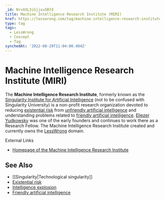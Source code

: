 ```yaml
---
_id: NrvXXL3iGjjxu5B7d
title: Machine Intelligence Research Institute (MIRI)
href: https://lesswrong.com/tag/machine-intelligence-research-institute-miri
type: tag
tags:
  - LessWrong
  - Concept
  - Tag
synchedAt: '2022-08-29T11:04:00.404Z'
---
```

# Machine Intelligence Research Institute (MIRI)

The **Machine Intelligence Research Institute**, formerly known as the [Singularity Institute for Artificial Intelligence](https://wiki.lesswrong.com/wiki/Singularity_Institute_for_Artificial_Intelligence) (not to be confused with Singularity University) is a non-profit research organization devoted to reducing [existential risk](https://lessestwrong.com/tag/existential-risk) from [unfriendly artificial intelligence](https://lessestwrong.com/tag/unfriendly-artificial-intelligence) and understanding problems related to [friendly artificial intelligence](https://lessestwrong.com/tag/friendly-artificial-intelligence). [Eliezer Yudkowsky](https://lessestwrong.com/tag/eliezer-yudkowsky) was one of the early founders and continues to work there as a Research Fellow. The Machine Intelligence Research Institute created and currently owns the [LessWrong](https://www.lesswrong.com/about) domain.

External Links

- [Homepage of the Machine Intelligence Research Institute](http://intelligence.org/)

## See Also

- [[Singularity|Technological singularity]]
- [Existential risk](https://lessestwrong.com/tag/existential-risk)
- [Intelligence explosion](https://lessestwrong.com/tag/intelligence-explosion)
- [Friendly artificial intelligence](https://lessestwrong.com/tag/friendly-artificial-intelligence)